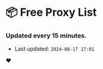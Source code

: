 # :package: Free Proxy List
### Updated every 15 minutes.

- Last updated: `2024-08-17 17:01`

:heart:
